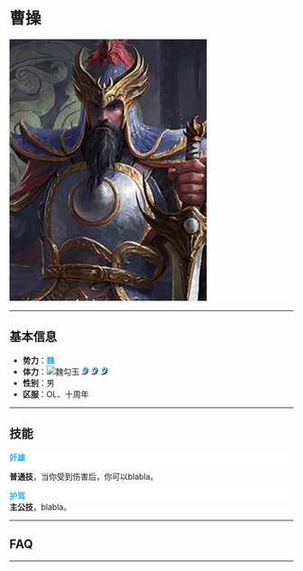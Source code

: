 # 曹操

![曹操](./assets/曹操.jpg)

---

## 基本信息

- **势力**：<span style="color: #24ACF2;"><strong>魏</strong></span>
- **体力**：![魏勾玉](/tysgs/docs/assets/魏勾玉.png) ![魏勾玉](./docs/assets/魏勾玉.png) ![魏勾玉](assets/魏勾玉.png) ![魏勾玉](assets/魏勾玉.png)
- **性别**：男  
- **区服**：OL、十周年


---

## 技能

<div style="background-color: #fff; color: #24ACF2"><strong>奸雄</strong></div>

<strong>普通技</strong>，当你受到伤害后，你可以blabla。


<div style="background-color: #fff; color: #24ACF2"><strong>护驾</strong></div>
<strong>主公技</strong>，blabla。


---

## FAQ


---
